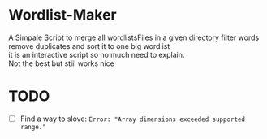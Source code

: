 # Wordlist-Maker
A Simpale Script to merge all wordlistsFiles in a given directory filter words remove duplicates and sort it to one big wordlist <br>
it is an interactive script so no much need to explain. <br>
Not the best but stiil works nice

# TODO
- [ ] Find a way to slove: `Error: "Array dimensions exceeded supported range."`

